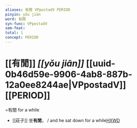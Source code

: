 ```yaml
---
aliases: 有閒 VPpostadV PERIOD
pinyin: yǒu jiān
word: 有閒
syn-func: VPpostadV
sem-feat: 
total: 1
concept: PERIOD 
---
```

# [[有閒]] *[[yǒu jiān]]*  [[uuid-0b46d59e-9906-4ab8-887b-12a0ee8244ae|VPpostadV]] [[PERIOD]]
=有間 for a while
 - [[莊子]] 坐**有閒**，
                     / and he sat down for a while[HXWD](https://hxwd.org/textview.html?location=KR5c0126_tls_019-18a.33)